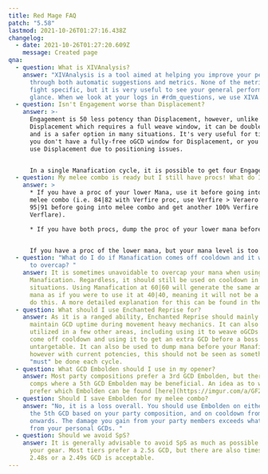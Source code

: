 ```yaml
---
title: Red Mage FAQ
patch: "5.58"
lastmod: 2021-10-26T01:27:16.438Z
changelog:
  - date: 2021-10-26T01:27:20.609Z
    message: Created page
qna:
  - question: What is XIVAnalysis?
    answer: "XIVAnalysis is a tool aimed at helping you improve your performance,
      through both automatic suggestions and metrics. None of the metrics are
      fight specific, but it is very useful to see your general performance at a
      glance. When we look at your logs in #rdm_questions, we use XIVA."
  - question: Isn't Engagement worse than Displacement?
    answer: >-
      Engagement is 50 less potency than Displacement, however, unlike
      Displacement which requires a full weave window, it can be double weaved
      and is a safer option in many situations. It's very useful for times where
      you don't have a fully-free oGCD window for Displacement, or you cannot
      use Displacement due to positioning issues. 


      In a single Manafication cycle, it is possible to get four Engagements, as opposed to only three Displacements. This means that by exclusively using Engagement on cooldown, you will get an equal potency value to if you were to use three Displacements. You can also use this philosophy to alternate between the two, which can result in a potency gain over either aforementioned option.
  - question: My melee combo is ready but I still have procs! What do I do?
    answer: >
      * If you have a proc of your lower Mana, use it before going into your
      melee combo (i.e. 84|82 with Verfire proc, use Verfire > Veraero to become
      95|91 before going into melee combo and get another 100% Verfire from
      Verflare).

      * If you have both procs, dump the proc of your lower mana before going into your melee combo (i.e. 80|85 with both procs, use Verstone > Verthunder to become 89|96 before going into melee combo and get another 100% Verstone from Verholy).


      If you have a proc of the lower mana, but your mana level is too high to avoid excessive overcap (i.e. 99/97 with Verfire proc), you can use Acceleration to force a proc of the higher mana, as long as it won't cause you to imbalance.
  - question: "What do I do if Manafication comes off cooldown and it will cause me
      to overcap? "
    answer: It is sometimes unavoidable to overcap your mana when using
      Manafication. Regardless, it should still be used on cooldown in most
      situations. Using Manafication at 60|60 will generate the same amount of
      mana as if you were to use it at 40|40, meaning it will not be a loss to
      do this. A more detailed explanation for this can be found in the guide.
  - question: What should I use Enchanted Reprise for?
    answer: As it is a ranged ability, Enchanted Reprise should mainly be used to
      maintain GCD uptime during movement heavy mechanics. It can also be
      utilized in a few other areas, including using it to weave oGCDs as they
      come off cooldown and using it to get an extra GCD before a boss becomes
      untargetable. It can also be used to dump mana before your Manafication,
      however with current potencies, this should not be seen as something that
      "must" be done each cycle.
  - question: What GCD Embolden should I use in my opener?
    answer: Most party compositions prefer a 3rd GCD Embolden, but there are some
      comps where a 5th GCD Embolden may be beneficial. An idea as to which jobs
      prefer which Embolden can be found [here](https://imgur.com/a/GF2vpvT).
  - question: Should I save Embolden for my melee combo?
    answer: "No, it is a loss overall. You should use Embolden on either the 3rd or
      the 5th GCD based on your party composition, and on cooldown from there
      onwards. The damage you gain from your party members exceeds what you gain
      from your personal GCDs. "
  - question: Should we avoid SpS?
    answer: It is generally advisable to avoid SpS as much as possible when choosing
      your gear. Most tiers prefer a 2.5s GCD, but there are also times where a
      2.48s or a 2.49s GCD is acceptable.
---
```

